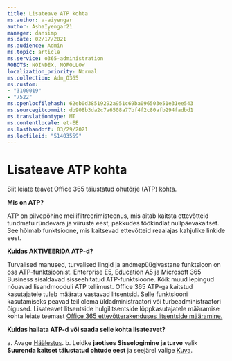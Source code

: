 ```yaml
---
title: Lisateave ATP kohta
ms.author: v-aiyengar
author: AshaIyengar21
manager: dansimp
ms.date: 02/17/2021
ms.audience: Admin
ms.topic: article
ms.service: o365-administration
ROBOTS: NOINDEX, NOFOLLOW
localization_priority: Normal
ms.collection: Adm_O365
ms.custom:
- "3100019"
- "7522"
ms.openlocfilehash: 62eb0d38519292a951c69ba096503e51e31ee543
ms.sourcegitcommit: db908b3da2c7a6508a77bf4f2c80afb294fadbd1
ms.translationtype: MT
ms.contentlocale: et-EE
ms.lasthandoff: 03/29/2021
ms.locfileid: "51403559"
---
```

# <a name="learn-about-atp"></a>Lisateave ATP kohta

Siit leiate teavet Office 365 täiustatud ohutõrje (ATP) kohta.

**Mis on ATP?**

ATP on pilvepõhine meilifiltreerimisteenus, mis aitab kaitsta ettevõtteid tundmatu ründevara ja viiruste eest, pakkudes töökindlat nullpäevakaitset. See hõlmab funktsioone, mis kaitsevad ettevõtteid reaalajas kahjulike linkide eest.

**Kuidas AKTIVEERIDA ATP-d?**

Turvalised manused, turvalised lingid ja andmepüügivastane funktsioon on osa ATP-funktsioonist. Enterprise E5, Education A5 ja Microsoft 365 Business sisaldavad sisseehitatud ATP-funktsioone. Kõik muud lepingud nõuavad lisandmooduli ATP tellimust. Office 365 ATP-ga kaitstud kasutajatele tuleb määrata vastavad litsentsid. Selle funktsiooni kasutamiseks peavad teil olema üldadministraatori või turbeadministraatori õigused. Lisateavet litsentside hulgilitsentside lõppkasutajatele määramise kohta leiate teemast [Office 365 ettevõtterakenduses litsentside määramine.](https://go.microsoft.com/fwlink/?linkid=2093435)

**Kuidas hallata ATP-d või saada selle kohta lisateavet?**

a. Avage [Häälestus](https://go.microsoft.com/fwlink/p/?linkid=2075721).
b. Leidke **jaotises Sisselogimine ja turve** valik **Suurenda kaitset täiustatud ohtude eest** ja seejärel valige [Kuva](https://go.microsoft.com/fwlink/?linkid=2109302).
